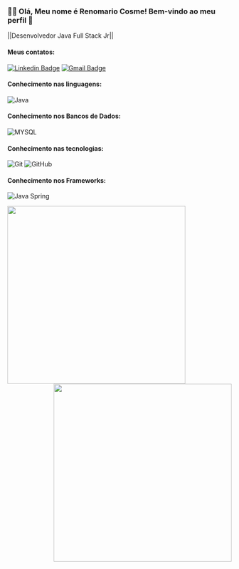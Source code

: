 ### :man_technologist: Olá, Meu nome é Renomario Cosme! Bem-vindo ao meu perfil 👋 

||Desenvolvedor Java Full Stack Jr||



#### Meus contatos:
[![Linkedin Badge](https://img.shields.io/badge/-LinkedIn-blue?style=flat-square&logo=Linkedin&logoColor=white&link=https:https://www.linkedin.com/in/renomario-cosme-6b1337142/)](https://www.linkedin.com/in/renomario-cosme-6b1337142/)
[![Gmail Badge](https://img.shields.io/badge/-Gmail-c14438?style=flat-square&logo=Gmail&logoColor=white&link=mailto:renomario.cosme@gmail.com)](renomario.cosme@gmail.com)

#### Conhecimento nas linguagens:
![Java](https://img.shields.io/badge/Java-ED8B00?style=for-the-badge&logo=java&logoColor=white)
<!--![HTML5](https://img.shields.io/badge/HTML5-E34F26?style=for-the-badge&logo=html5&logoColor=white)
![CSS3](https://img.shields.io/badge/-CSS3-000000?style=flat&logo=css3)
![JavaScript](https://img.shields.io/badge/JavaScript-323330?style=for-the-badge&logo=javascript&logoColor=F7DF1E)-->

#### Conhecimento nos Bancos de Dados:
![MYSQL](https://img.shields.io/badge/MySQL-00000F?style=for-the-badge&logo=mysql&logoColor=white)

#### Conhecimento nas tecnologias:
![Git](https://img.shields.io/badge/-Git-222222?style=flat&logo=git&logoColor=F05032)
![GitHub](https://img.shields.io/badge/-GitHub-222222?style=flat&logo=github&logoColor=181717)
<!--![Docker](https://img.shields.io/badge/-Docker-black?style=flat-square&logo=docker) -->

#### Conhecimento nos Frameworks:
<!-- ![Bootstrap](https://img.shields.io/badge/-Bootstrap-563D7C?style=flat-square&logo=bootstrap)
![Angular](https://img.shields.io/badge/-Angular-DD0031?style=flat-square&logo=angular) -->
![Java Spring](https://img.shields.io/badge/-Spring-222222?style=flat&logo=spring&logoColor=6DB33F)

<img align="left"  width="400px" src="https://github-readme-stats.vercel.app/api/top-langs/?username=Renomariocosme&layout=compact&theme=vision-friendly-dark" />
 <img align="right" width="400px" src="https://github-readme-stats.vercel.app/api?username=Renomariocosme&show_icons=true,css&layout=compact&theme=vision-friendly-dark" />
